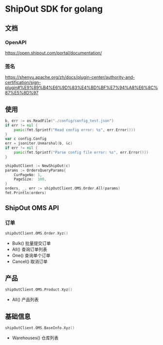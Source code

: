 ShipOut SDK for golang
======================

## 文档

### OpenAPI

https://open.shipout.com/portal/documentation/

### 签名

https://shenyu.apache.org/zh/docs/plugin-center/authority-and-certification/sign-plugin#%E9%89%B4%E6%9D%83%E4%BD%BF%E7%94%A8%E6%8C%87%E5%8D%97

## 使用
```go
b, err := os.ReadFile("./config/config_test.json")
if err != nil {
    panic(fmt.Sprintf("Read config error: %s", err.Error()))
}
var c config.Config
err = jsoniter.Unmarshal(b, &c)
if err != nil {
    panic(fmt.Sprintf("Parse config file error: %s", err.Error()))
}

shipOutClient := NewShipOut(c)
params := OrdersQueryParams{
    CurPageNo: 1,
    PageSize:  100,
}
orders, _, err := shipOutClient.OMS.Order.All(params)
fmt.Println(orders)
```

## ShipOut OMS API

### 订单

```go
shipOutClient.OMS.Order.Xyz()
```

- Bulk() 批量提交订单
- All() 查询订单列表
- One() 查询单个订单
- Cancel() 取消订单

## 产品

```go
shipOutClient.OMS.Product.Xyz()
```

- All() 产品列表

## 基础信息

```go
shipOutClient.OMS.BaseInfo.Xyz()
```

- Warehouses() 仓库列表